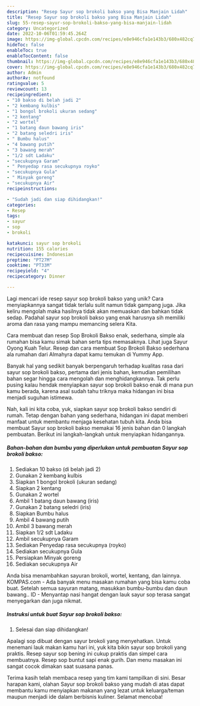 ```yaml
---
description: "Resep Sayur sop brokoli bakso yang Bisa Manjain Lidah"
title: "Resep Sayur sop brokoli bakso yang Bisa Manjain Lidah"
slug: 55-resep-sayur-sop-brokoli-bakso-yang-bisa-manjain-lidah
category: Uncategorized
date: 2022-10-06T01:59:45.264Z
image: https://img-global.cpcdn.com/recipes/e8e946cfa1e143b3/680x482cq70/sayur-sop-brokoli-bakso-foto-resep-utama.jpg
hideToc: false
enableToc: true
enableTocContent: false
thumbnail: https://img-global.cpcdn.com/recipes/e8e946cfa1e143b3/680x482cq70/sayur-sop-brokoli-bakso-foto-resep-utama.jpg
cover: https://img-global.cpcdn.com/recipes/e8e946cfa1e143b3/680x482cq70/sayur-sop-brokoli-bakso-foto-resep-utama.jpg
author: Admin
authorAv: notfound
ratingvalue: 5
reviewcount: 13
recipeingredient:
- "10 bakso di belah jadi 2"
- "2 kembang kulbis"
- "1 bongol brokoli ukuran sedang"
- "2 kentang"
- "2 wortel"
- "1 batang daun bawang iris"
- "2 batang seledri iris"
- " Bumbu halus"
- "4 bawang putih"
- "3 bawang merah"
- "1/2 sdt Ladaku"
- "secukupnya Garam"
- " Penyedap rasa secukupnya royko"
- "secukupnya Gula"
- " Minyak goreng"
- "secukupnya Air"
recipeinstructions:

- "Sudah jadi dan siap dihidangkan!"
categories:
- Resep
tags:
- sayur
- sop
- brokoli

katakunci: sayur sop brokoli 
nutrition: 155 calories
recipecuisine: Indonesian
preptime: "PT27M"
cooktime: "PT33M"
recipeyield: "4"
recipecategory: Dinner

---
```





Lagi mencari ide resep sayur sop brokoli bakso yang unik? Cara menyiapkannya sangat tidak terlalu sulit namun tidak gampang juga. Jika keliru mengolah maka hasilnya tidak akan memuaskan dan bahkan tidak sedap. Padahal sayur sop brokoli bakso yang enak harusnya sih memiliki aroma dan rasa yang mampu memancing selera Kita.





Cara membuat dan resep Sop Brokoli Bakso enak, sederhana, simple ala rumahan bisa kamu simak bahan serta tips memasaknya. Lihat juga Sayur Oyong Kuah Telur. Resep dan cara membuat Sop Brokoli Bakso sederhana ala rumahan dari Almahyra dapat kamu temukan di Yummy App.

Banyak hal yang sedikit banyak berpengaruh terhadap kualitas rasa dari sayur sop brokoli bakso, pertama dari jenis bahan, kemudian pemilihan bahan segar hingga cara mengolah dan menghidangkannya. Tak perlu pusing kalau hendak menyiapkan sayur sop brokoli bakso enak di mana pun kamu berada, karena asal sudah tahu triknya maka hidangan ini bisa menjadi suguhan istimewa.






Nah, kali ini kita coba, yuk, siapkan sayur sop brokoli bakso sendiri di rumah. Tetap dengan bahan yang sederhana, hidangan ini dapat memberi manfaat untuk membantu menjaga kesehatan tubuh kita. Anda bisa membuat Sayur sop brokoli bakso memakai 16 jenis bahan dan 0 langkah pembuatan. Berikut ini langkah-langkah untuk menyiapkan hidangannya.

<!--inarticleads1-->

##### Bahan-bahan dan bumbu yang diperlukan untuk pembuatan Sayur sop brokoli bakso:

1. Sediakan 10 bakso (di belah jadi 2)
1. Gunakan 2 kembang kulbis
1. Siapkan 1 bongol brokoli (ukuran sedang)
1. Siapkan 2 kentang
1. Gunakan 2 wortel
1. Ambil 1 batang daun bawang (iris)
1. Gunakan 2 batang seledri (iris)
1. Siapkan  Bumbu halus
1. Ambil 4 bawang putih
1. Ambil 3 bawang merah
1. Siapkan 1/2 sdt Ladaku
1. Ambil secukupnya Garam
1. Sediakan  Penyedap rasa secukupnya (royko)
1. Sediakan secukupnya Gula
1. Persiapkan  Minyak goreng
1. Sediakan secukupnya Air


Anda bisa menambahkan sayuran brokoli, wortel, kentang, dan lainnya. KOMPAS.com - Ada banyak menu masakan rumahan yang bisa kamu coba buat. Setelah semua sayuran matang, masukkan bumbu-bumbu dan daun bawang.. ID - Menyantap nasi hangat dengan lauk sayur sop terasa sangat menyegarkan dan juga nikmat. 

<!--inarticleads2-->

##### Instruksi untuk buat Sayur sop brokoli bakso:


1. Selesai dan siap dihidangkan!

Apalagi sop dibuat dengan sayur brokoli yang menyehatkan. Untuk menemani lauk makan kamu hari ini, yuk kita bikin sayur sop brokoli yang praktis. Resep sayur sop bening ini cukup praktis dan simpel cara membuatnya. Resep sop buntut sapi enak gurih. Dan menu masakan ini sangat cocok dimakan saat suasana panas. 

Terima kasih telah membaca resep yang tim kami tampilkan di sini. Besar harapan kami, olahan Sayur sop brokoli bakso yang mudah di atas dapat membantu kamu menyiapkan makanan yang lezat untuk keluarga/teman maupun menjadi ide dalam berbisnis kuliner. Selamat mencoba!
